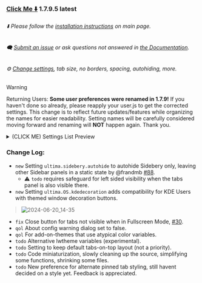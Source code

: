 ### [Click Me ⬇️](https://github.com/soulhotel/FF-ULTIMA/releases/download/1.7.9.5/ffultima1.7.9.5.zip) 1.7.9.5 latest

###### ⬇️ Please follow the [installation instructions](https://github.com/soulhotel/FF-ULTIMA#installation) on main page.

###### 🗨️ [Submit an issue](https://github.com/soulhotel/FF-ULTIMA/issues/new/choose) or ask questions not answered in [the Documentation](https://github.com/soulhotel/FF-ULTIMA/tree/main/doc).

###### ⚙️ [Change settings](https://github.com/soulhotel/FF-ULTIMA/blob/main/doc/Modification.md), tab size, no borders, spacing, autohiding, more.

>[!WARNING]
> Returning Users: **Some user preferences were renamed in 1.7.9!** If you haven't done so already, please reapply your user.js to get the corrected settings. This change is to reflect future updates/features while organizing the names for easier readability. Setting names will be carefully considered moving forward and renaming will **NOT** happen again. Thank you.
> <details><summary>(CLICK ME) Settings List Preview</summary>
>
> <br>
>  Older named preferences such as ultima.tabs.xs(s,l), ultima.tabs.vertical, ultima.OS.linux, etc, can be deleted.
>
>  ![newpreferencelist](https://github.com/soulhotel/FF-ULTIMA/assets/155501797/ba6c024a-f26a-4459-9b7c-2550f1f2c9ee)
> </details>

### Change Log:
- `new` Setting `ultima.sidebery.autohide` to autohide Sidebery only, leaving other Sidebar panels in a static state by @frandmb [#88](https://github.com/soulhotel/FF-ULTIMA/pull/88).
  - :warning: `todo` requires safeguard for left sided visibility when the tabs panel is also visible there.
- `new` Setting `ultima.OS.kdedecoration` adds compatibility for KDE Users with themed window decoration buttons.
> ![2024-06-20_14-35](https://github.com/soulhotel/FF-ULTIMA/assets/155501797/168821f4-75b3-4f36-9264-250cf72653fc)
- `fix` Close button for tabs not visible when in Fullscreen Mode, [#30](https://github.com/soulhotel/FF-ULTIMA/issues/30).
- `qol` About config warning dialog set to false.
- `qol` For add-on-themes that use atypical color variables.
- `todo` Alternative lwtheme variables (experimental).
- `todo` Setting to keep default tabs-on-top layout (not a priority).
- `todo` Code miniaturization, slowly cleaning up the source, simplifying some functions, shrinking some files.
- `todo` New preference for alternate pinned tab styling, still havent decided on a style yet. Feedback is appreciated.
